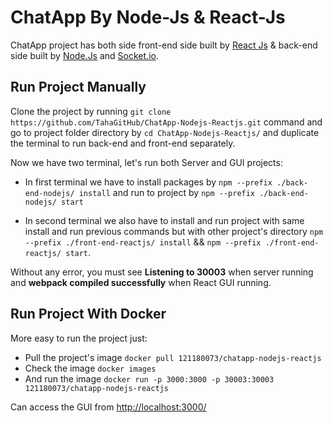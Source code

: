 # ChatApp By Node-Js & React-Js

ChatApp project has both side front-end side built by [React Js](https://reactjs.org/) & back-end side built by [Node.Js](https://nodejs.org/en/) and [Socket.io](https://socket.io/).


## Run Project Manually

Clone the project by running `git clone https://github.com/TahaGitHub/ChatApp-Nodejs-Reactjs.git` command and go to project folder directory by `cd ChatApp-Nodejs-Reactjs/` and duplicate the terminal to run back-end and front-end separately.

Now we have two terminal, let's run both Server and GUI projects:
- In first terminal we have to install packages by `npm --prefix ./back-end-nodejs/ install` and run to project by `npm --prefix ./back-end-nodejs/ start`

- In second terminal we also have to install and run project with same install and run previous commands but with other project's directory `npm --prefix ./front-end-reactjs/ install` && `npm --prefix ./front-end-reactjs/ start`. 

Without any error, you must see **Listening to 30003** when server running and **webpack compiled successfully** when React GUI running.

## Run Project With Docker

More easy to run the project just:
- Pull the project's image `docker pull 121180073/chatapp-nodejs-reactjs`
- Check the image `docker images`
- And run the image `docker run -p 3000:3000 -p 30003:30003 121180073/chatapp-nodejs-reactjs`

Can access the GUI from [http://localhost:3000/](http://localhost:3000/)
